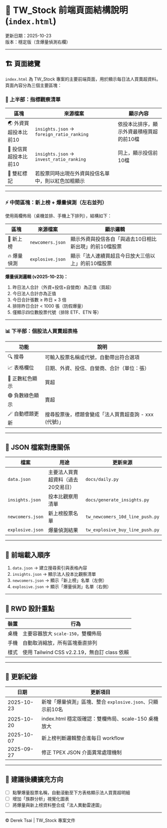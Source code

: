 # 📘 TW_Stock 前端頁面結構說明 (`index.html`)

更新日期：2025-10-23  
版本：穩定版（含爆量偵測右欄）

---

## 🏗️ 頁面總覽

`index.html` 為 TW_Stock 專案的主要前端頁面，用於顯示每日法人買賣超資料。  
頁面內容分為三個主要區塊：

### 🧩 上半部：指標觀察清單
| 區塊 | 來源檔案 | 顯示內容 |
|------|-----------|-----------|
| 🌏 外資買超投本比前10 | `insights.json` → `foreign_ratio_ranking` | 依投本比排序，顯示外資最積極買超的前10檔 |
| 🏦 投信買超投本比前10 | `insights.json` → `invest_ratio_ranking` | 同上，顯示投信前10檔 |
| 🔴 雙紅標記 | 若股票同時出現在外資與投信名單中，則以紅色加粗顯示 |

---

### ⚡ 中間區塊：新上榜 + 爆量偵測（左右並列）
使用兩欄佈局（桌機並排、手機上下排列），結構如下：

| 區塊 | 來源檔案 | 顯示邏輯 |
|------|-----------|-----------|
| 🚀 新上榜 | `newcomers.json` | 顯示外資與投信各自「與過去10日相比新出現」的前10檔股票 |
| 🔥 爆量偵測 | `explosive.json` | 顯示「法人連續買超且今日放大三倍以上」的前10檔股票 |

**爆量偵測邏輯 (v2025-10-23)：**
1. 昨日法人合計（外資+投信+自營商）為正值（買超）  
2. 今日法人合計亦為正值  
3. 今日合計張數 ≥ 昨日 × 3 倍  
4. 排除昨日合計 < 1000 張（防假爆量）  
5. 僅顯示四位數股票代號（排除 ETF、ETN 等）

---

### 📊 下半部：個股法人買賣超表格
| 功能 | 說明 |
|------|------|
| 🔍 搜尋 | 可輸入股票名稱或代號，自動帶出符合選項 |
| 📈 表格欄位 | 日期、外資、投信、自營商、合計（單位：張） |
| 🔴 正數紅色顯示 | 買超 |
| 🟢 負數綠色顯示 | 賣超 |
| 🪄 自動標題更新 | 搜尋股票後，標題會變成「法人買賣超查詢 - xxx (代號)」 |

---

## 🧠 JSON 檔案對應關係

| 檔案 | 用途 | 更新來源 |
|------|------|-----------|
| `data.json` | 主要法人買賣超資料（過去20交易日） | `docs/daily.py` |
| `insights.json` | 投本比觀察用清單 | `docs/generate_insights.py` |
| `newcomers.json` | 新上榜股票名單 | `tw_newcomers_10d_line_push.py` |
| `explosive.json` | 爆量偵測結果 | `tw_explosive_buy_line_push.py` |

---

## 🧩 前端載入順序
1. `data.json` → 建立搜尋索引與表格內容  
2. `insights.json` → 顯示法人投本比觀察清單  
3. `newcomers.json` → 顯示「新上榜」名單（左側）  
4. `explosive.json` → 顯示「爆量偵測」名單（右側）

---

## 🧭 RWD 設計重點
| 裝置 | 行為 |
|------|------|
| 桌機 | 主要容器放大 `scale-150`，雙欄佈局 |
| 手機 | 自動取消縮放，所有區塊垂直排列 |
| 樣式 | 使用 Tailwind CSS v2.2.19，無自訂 class 依賴 |

---

## 📄 更新紀錄
| 日期 | 更新項目 |
|------|-----------|
| 2025-10-23 | 新增「爆量偵測」區塊、整合 `explosive.json`、只顯示前10名 |
| 2025-10-20 | index.html 穩定版確認：雙欄佈局、scale-150 桌機放大 |
| 2025-10-07 | 新上榜判斷邏輯整合進每日 workflow |
| 2025-09-27 | 修正 TPEX JSON 介面異常處理機制 |

---

## 🧩 建議後續擴充方向
- [ ] 點擊爆量股票名稱，自動滾動至下方表格顯示法人買賣超明細  
- [ ] 增加「族群分析」視覺化圖表  
- [ ] 將爆量與新上榜資料整合成「法人異動雷達圖」

---

© Derek Tsai | TW_Stock 專案文件
